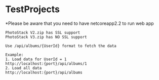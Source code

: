# TestProjects
*Please be aware that you need to have netcoreapp2.2 to run web app
```
PhotoStack V2.zip has SSL support
PhotoStack V3.zip has NO SSL support

Use /api/albums/{UserId} format to fetch the data

Example: 
1. Load data for UserId = 1 
http://localhost:{port}/api/albums/1
2. Load all data
http://localhost:{port}/api/albums
```
